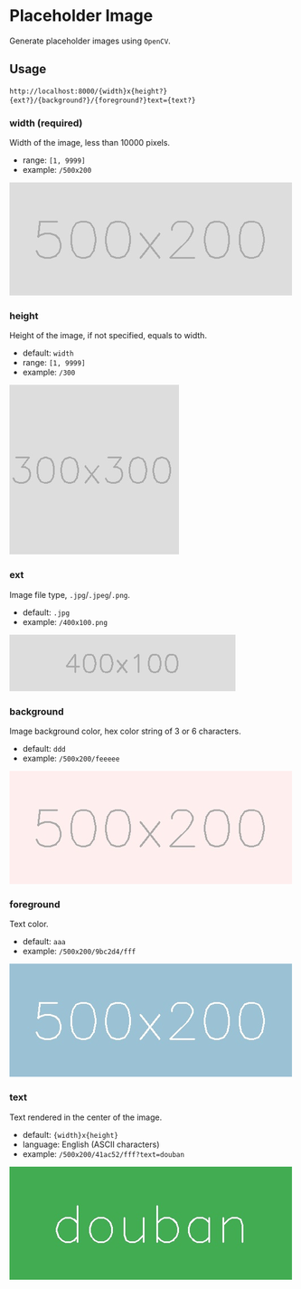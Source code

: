 # Placeholder Image

Generate placeholder images using `OpenCV`.

## Usage

```
http://localhost:8000/{width}x{height?}{ext?}/{background?}/{foreground?}text={text?}
```

### width (required)

Width of the image, less than 10000 pixels.

- range: `[1, 9999]`
- example: `/500x200`

![](docs/500x200_ddd_aaa_500x200.jpg)

### height

Height of the image, if not specified, equals to width.

- default: `width`
- range: `[1, 9999]`
- example: `/300`

![](docs/300x300_ddd_aaa_300x300.jpg)

### ext

Image file type, `.jpg`/`.jpeg`/`.png`.

- default: `.jpg`
- example: `/400x100.png`

![](docs/400x100_ddd_aaa_400x100.png)

### background

Image background color, hex color string of 3 or 6 characters.

- default: `ddd`
- example: `/500x200/feeeee`

![](docs/500x200_feeeee_aaa_500x200.jpg)

### foreground

Text color.

- default: `aaa`
- example: `/500x200/9bc2d4/fff`

![](docs/500x200_9bc2d4_fff_500x200.jpg)

### text

Text rendered in the center of the image.

- default: `{width}x{height}`
- language: English (ASCII characters)
- example: `/500x200/41ac52/fff?text=douban`

![](docs/500x200_41ac52_fff_douban.jpg)